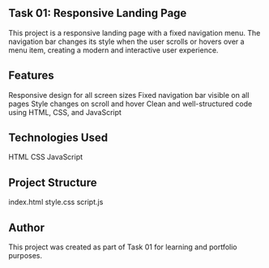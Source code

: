 ## Task 01: Responsive Landing Page
This project is a responsive landing page with a fixed navigation menu. The navigation bar changes its style when the user scrolls or hovers over a menu item, creating a modern and interactive user experience.

## Features
Responsive design for all screen sizes
Fixed navigation bar visible on all pages
Style changes on scroll and hover
Clean and well-structured code using HTML, CSS, and JavaScript
## Technologies Used
   HTML
   CSS
   JavaScript
## Project Structure
   index.html
   style.css
   script.js
## Author
This project was created as part of Task 01 for learning and portfolio purposes.
